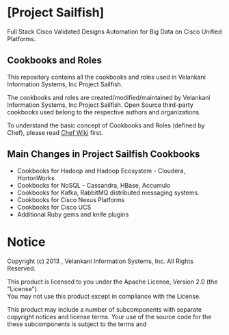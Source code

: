 # [Project Sailfish] 
Full Stack Cisco Validated Designs Automation for Big Data on Cisco Unified Platforms.

## Cookbooks and Roles

This repository contains all the cookbooks and roles used in Velankani Information Systems, Inc Project Sailfish.

The cookbooks and roles are created/modified/maintained by Velankani Information Systems, Inc Project Sailfish. Open Source third-party cookbooks used belong to the respective authors and organizations. 

To understand the basic concept of Cookbooks and Roles (defined by Chef), please read [Chef Wiki](http://wiki.opscode.com/display/chef/Home) first.

## Main Changes in Project Sailfish Cookbooks

* Cookbooks for Hadoop and Hadoop Ecosystem - Cloudera, HortonWorks
* Cookbooks for NoSQL - Cassandra, HBase, Accumulo
* Cookbooks for Kafka, RabbitMQ distributed messaging systems.
* Cookbooks for Cisco Nexus Platforms
* Cookbooks for Cisco UCS
* Additional Ruby gems and knife plugins


# Notice
Copyright (c) 2013 , Velankani Information Systems, Inc. All Rights Reserved.

This product is licensed to you under the Apache License, Version 2.0 (the "License").  
You may not use this product except in compliance with the License.  

This product may include a number of subcomponents with
separate copyright notices and license terms. Your use of the source
code for the these subcomponents is subject to the terms and
